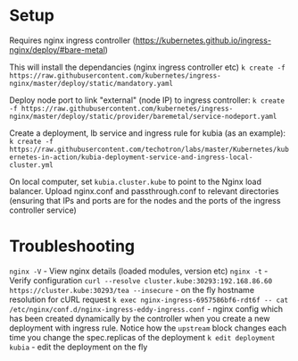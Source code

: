 # Setup

Requires nginx ingress controller (https://kubernetes.github.io/ingress-nginx/deploy/#bare-metal)

This will install the dependancies (nginx ingress controller etc)
`k create -f https://raw.githubusercontent.com/kubernetes/ingress-nginx/master/deploy/static/mandatory.yaml`

Deploy node port to link "external" (node IP) to ingress controller:
`k create -f https://raw.githubusercontent.com/kubernetes/ingress-nginx/master/deploy/static/provider/baremetal/service-nodeport.yaml`

Create a deployment, lb service and ingress rule for kubia (as an example):
`k create -f https://raw.githubusercontent.com/techotron/labs/master/Kubernetes/kubernetes-in-action/kubia-deployment-service-and-ingress-local-cluster.yml`

On local computer, set `kubia.cluster.kube` to point to the Nginx load balancer.
Upload nginx.conf and passthrough.conf to relevant directories (ensuring that IPs and ports are for the nodes and the ports of the ingress controller service)

# Troubleshooting

`nginx -V` - View nginx details (loaded modules, version etc)
`nginx -t` - Verify configuration
`curl --resolve cluster.kube:30293:192.168.86.60 https://cluster.kube:30293/tea --insecure` - on the fly hostname resolution for cURL request
`k exec nginx-ingress-6957586bf6-rdt6f -- cat /etc/nginx/conf.d/nginx-ingress-eddy-ingress.conf` - nginx config which has been created dynamically by the controller when you create a new deployment with ingress rule. Notice how the `upstream` block changes each time you change the spec.replicas of the deployment
`k edit deployment kubia` - edit the deployment on the fly
